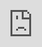 ```yaml
---
layout: post
title:  Feuerjongleur
image:  feuer/panprojekt1.jpg
show_splash: false
tags:   Artist
toc:    true
---
```



Eine Ära geht für mich zu Ende. Der letzte Brennstoff ist verbrannt, Tools und Kostüme sind zerschlissen. Pan Projekt gehört nun der Vergangenheit an. Es war Teil einer Serie von Projekten zur Feuerjonglage, deren Teil ich war. Einige davon habe ich hier beschrieben.

![panprojekt1]({{site.baseurl}}/images/feuer/panprojekt1.jpg)

## Pan Projekt ##

Pan Projekt war eine Zusammenheit mit Julia. Unser Ziel war es, eine Hochzeitsshow zu kreieren, die Ästhetik, Kunstfertigkeit und Romantik ausstrahlt anstatt durch martialische Feuereffekte zu wirken. Außer dem wollten wir unsere Fähigkeiten als Tänzer darin zur Geltung kommen lassen. Das Ergebnis nannten wir ...

### "Rendezvous im Regen" ###

![Rendezvous2]({{site.baseurl}}/images/feuer/bastei_02.jpg)

*Ein Mädchen, ein Kerl und ein plötzlicher Wolkenbruch, der die beiden einander näher kommen läßt. Beide wirken aufeinander auf ihre eigene spezielle Art. Sie zierlich, er kraftvoll. Sie verführerisch, er cool. So poetisch diese Art von Romantik ist, so sehr hält sie einen fest. Eine kleine feurige Liebesgeschichte.*

*Die Performance lebt vom abwechselden Spiel, in dem sich die beiden Protagonisten gegenseitig anstacheln und viele verschieden Jonglage-Tools zum Einsatz kommen. Sie ist tänzerisch und verspielt, und endet in einer beeindruckenden Partnerchoreographie. Die einzelnen Szenen werden durch kurze pantomimische Theatersequenzen miteinander verbunden. So entsteht eine abgerundete Geschichte von ca. 23 Minuten Länge mit zwei Feuerkünstlern.*

Darsteller und Choreographie: Julia Gaisbacher, Martin Puttke

![Rendezvous1]({{site.baseurl}}/images/feuer/bastei_01.jpg)

<p style="margin: 30px 0;">
  <iframe src="https://player.vimeo.com/video/102420986?h=6271a4eb86&byline=0&portrait=0" style="position:absolute;top:0;left:0;width:100%;height:100%;" frameborder="0" allow="autoplay; fullscreen; picture-in-picture" allowfullscreen></iframe>
</p>

### Solo ###

Nachdem Ende der Zusammenarbeit mit Julia habe ich die Performance noch ein paar Jahre in veränderter Form alleine auf Hochzeiten gespielt.

![Solo]({{site.baseurl}}/images/feuer/panprojekt2.jpg)

![Solo]({{site.baseurl}}/images/feuer/solo.jpg)

## Phantom Fire ##

Mit Clemens zusammen fing alles an. Wir hatten uns als Feuerstabjongleure kennengelernt und in den folgenden Jahren gemeinsam neue Techniken entwickelt, erst mit einem Stab und später mit Doppelstäben. Unsere erste Show *Faces* haben wir unter anderen auf der Dresdner Burning Bizare Convention aufgeführt und dafür überraschend gutes Feedback bekommen. 

In den nächsten Jahren haben wir uns Piratencharaktere erarbeitet, die wir in drei verschiedenen Shows haben auftreten lassen. Es war eine Mischung aus Feuerjonglage und Theater, gewürzt mit viel alberner Komik. Mit jeder neuen Show wuchsen unsere künstlerischen Fähigkeiten beträchtlich. Die zweiten und die dritte Show haben wir wieder auf Feuer Conventions aufgeführt, und wir bekamen jedesmal ebenfalls wieder sehr viel Zuspruch.

Ein Merkmal unsere späteren Shows war es, dass wir die gespielte Realität mit äußeren Realität vermischt haben um Komik zu erzeugen. Zum Beispiel musste unsere gespielten Piraten die Gitterstäbe der Gefängniszelle festhalten, denn die Schauspieler mussten das ja in Wahrheit auch. In einer anderen Show spielten wir zu zweit vier Charaktere und mussten daher ständig die Rollen wechseln. Dabei haben wir als Schaupspieler "Fehler" gemacht, wodurch auch die gespielten Charaktere vertauscht wurden und die Story eine überraschende Wende nahm, wie sie nur im surrealen Theater möglich ist.

### "Ihre Namen sind Legenden" ###

![Piraten]({{site.baseurl}}/images/feuer/hechtfest_640x483.jpg)

*Heute mag sich niemand mehr an Alister Drake alias Drake Eye und Rafael Maria-Jesus Toro alias La Tortuga erinnern können. Aber dass die beiden Legenden sind, davon sind zumindest sie selbst überzeugt. Kein Wunder, bei den schrägen Abenteuern, die sie gemeinsam erlebt haben, und von denen Sie jetzt im hohen Alter in ihrer Lieblings-Spelunke (der einzigen, wo man sie noch nicht rausgeschmissen hat) die ganze Zeit erzählen.*

![Piraten]({{site.baseurl}}/images/feuer/piraten_kerker_640x427.jpg)

*Diese Feuer-Performance ist eine Feuer-Theater-Show, in der zwei Feuerkünstler je nach Story in bis zu vier Rollen aus der Zeit der großen Entdeckungen schlüpfen. Dazu kommen action-reiche und effektvolle Synchron-Feuertanz- sowie Akrobatik-Einlagen. Gewürzt wird das Ganze mit einer großen Portion alberner Komik, die die beiden Protagonisten auf jeden Fall zu den sympathischsten Piraten macht, denen man zwischen Behringsee und Kap Horn begegnen kann.*

Darsteller und Choreographie: Clemens Schmidt, Martin Puttke

![Piraten]({{site.baseurl}}/images/feuer/theater_martin_clemens_love_640x420.jpg)

### "Faces" ###

Unsere erste Show war ein Spiel zweier Hälften, die zusammenfinden. Anders kann man es einfach nicht interpretieren.

Darsteller und Choreographie: Clemens Schmidt, Martin Puttke

![Faces1]({{site.baseurl}}/images/feuer/phantom1.jpg)

## Lichtartistik Performance ##

Die Idee einer Schwarzlicht-Show war schon länger da, als wir eine Anfrage für eine Indoor-Performance im Dresdner Albertinum bekamen. Durch die Kostüme einer befreundeten Schneiderin und die aufwändige Lichttechnik im Albertinum, konnten wir, das heißt Clemens, Julia, die Luftakrobatin Lotti und ich, diese Show verwirklichen. Sie wurde nur einmal aufgeführt.

*Mystisches Leuchten durchdringt die Dunkelheit wie ein Strahl Mondlicht. Im Schwarzlicht bekommen bekannte Dinge neue Formen. Schattensilhouetten erzeugen eine unbekannte Ästhetik. Erleben Sie die Nacht auf eine andere Art, in der das Spiel aus Licht und Dunkelheit den Zauber einer fremden Welt auf Sie legt.*

*Zusammen mit einer Künstlerin der Frohen Fluggenossenschaft lassen wir diese Welt auferstehen. Die Performance besteht aus Schwarzlicht- und Schattenchoreographien für Akrobatik, Luftakrobatik und Jonglage.**

<p style="margin: 30px 0;">
  <iframe src="https://player.vimeo.com/video/42031999?h=6271a4eb86&byline=0&portrait=0" style="position:absolute;top:0;left:0;width:100%;height:100%;" frameborder="0" allow="autoplay; fullscreen; picture-in-picture" allowfullscreen></iframe>
</p>

Darsteller und Choreographie: Charlotte Mehling, Julia Gaisbacher, Martin Puttke, Clemens Schmidt

## Eismärchen ##

Eine Besonderheit stellte die Anfrage des Dresdner Eislauf Clubs dar, eine Feuershow-Einlage in ihrem *Märchen auf dem Eis* zu bringen. Niemand von uns war geübter Schlittschuhläufer.

![Eismärchen 1]({{site.baseurl}}/images/feuer/eismaerchen1.jpg)

<!-- ![Eismärchen 2]({{site.baseurl}}/images/feuer/eismaerchen2_640x427.jpg) -->

Darsteller und Choreographie: Julia Gaisbacher, Martin Puttke, Clemens Schmidt

## Seriously?! ##

Eine weitere Zusammenarbeit gab es Ende der 2010er Jahre mit Oisìn Haywood. Der Fokus lag verstärkt auf Akrobatik und Zirkus. Mit Oisìn zusammen habe ich den Trikstik entwickelt.

![Seriously Baltic Sea]({{site.baseurl}}/images/feuer/seriously_turmfest.jpg)

### Acrostaff Performance ###

Möglicherweise gebürt Oisìn und mir die Ehre, die erste reine Akrostab Performance auf die Bühne gebracht zu haben. Noch sehr experimentel mit Stäben die noch nicht ihre endgültige Form im Trikstik erreicht haben, aufgeführt auf dem *Alle Mitmischen*.

<p style="margin: 30px 0;">
  <iframe width="560" height="315" src="https://www.youtube-nocookie.com/embed/gg8bKcpZ1Bk" title="Acrostaff Performance by Seriously on Amimi 2017 trailer" frameborder="0" allow="accelerometer; autoplay; clipboard-write; encrypted-media; gyroscope; picture-in-picture" allowfullscreen></iframe>
</p>

### Feuertheater ###

Unser Feuertheater war etwas clownesk und enthielt auch Akrobatik-Nummern ohne Feuer, die vom zeitgenössischen Zirkus stark beeinflusst sind.

![Seriously Clowns]({{site.baseurl}}/images/feuer/seriously_clowns.jpg)

Die Feuerjonglage ist dabei immer mehr in den Hintergrund gerückt und schließlich habe ich damit ganz aufgehört. 

![Seriously Baltic Sea]({{site.baseurl}}/images/feuer/seriously_balticsea.jpg)
